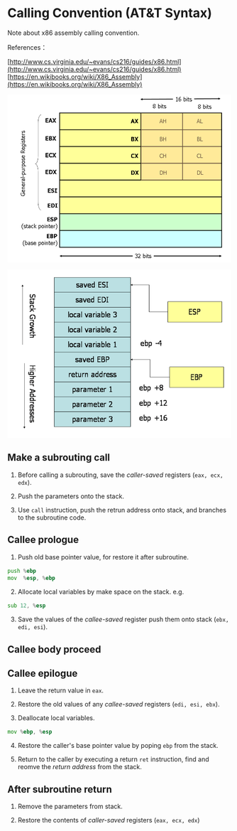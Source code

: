 # Calling Convention (AT&T Syntax)

Note about x86 assembly calling convention.

References：

[http://www.cs.virginia.edu/~evans/cs216/guides/x86.html](http://www.cs.virginia.edu/~evans/cs216/guides/x86.html)
[https://en.wikibooks.org/wiki/X86_Assembly](https://en.wikibooks.org/wiki/X86_Assembly)

![](x86-registers.png)

![](stack-convention.png)

## Make a subrouting call

1. Before calling a subrouting, save the *caller-saved* registers (`eax, ecx, edx`).

2. Push the parameters onto the stack.

3. Use `call` instruction, push  the retrun address onto stack, and branches to the subroutine code.

## Callee prologue

1. Push old base pointer value, for restore it after subroutine.

``` asm
push %ebp
mov  %esp, %ebp
```

2. Allocate local variables by make space on the stack. e.g.

```asm
sub 12, %esp
```

3. Save the values of the *callee-saved* register push them onto stack (`ebx, edi, esi`).

## Callee body proceed

## Callee epilogue

1. Leave the return value in `eax`.

2. Restore the old values of any *callee-saved* registers (`edi, esi, ebx`).

3. Deallocate local variables.

```asm
mov %ebp, %esp
```

4. Restore the caller's base pointer value by poping `ebp` from the stack.

5. Return to the caller by executing a return `ret` instruction, find and reomve the *return address* from the stack.

## After subroutine return

1. Remove the parameters from stack.

2. Restore the contents of *caller-saved* registers (`eax, ecx, edx`)
